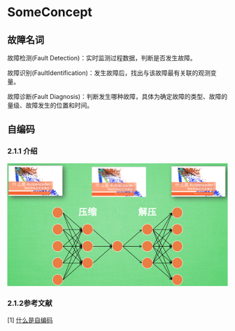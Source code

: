 # SomeConcept

## 故障名词

故障检测(Fault Detection)：实时监测过程数据，判断是否发生故障。

故障识别(FaultIdentification)：发生故障后，找出与该故障最有关联的观测变量。

故障诊断(Fault Diagnosis)：判断发生哪种故障，具体为确定故障的类型、故障的量级、故障发生的位置和时间。

## 自编码

### 2.1.1 介绍

<img src="./img/autoencoder.png" width="600" alt="Auto Encoder自编码">

### 2.1.2参考文献

[1] [什么是自编码](https://morvanzhou.github.io/tutorials/machine-learning/tensorflow/5-11-A-autoencoder/)